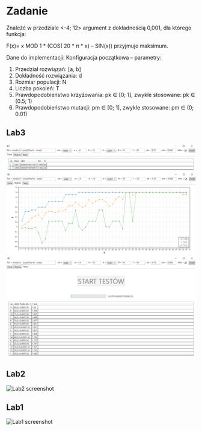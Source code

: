 # Zadanie

Znaleźć w przedziale <-4; 12> argument z dokładnością 0,001, dla którego funkcja:

F(x)= x MOD 1 * (COS( 20 * π * x) – SIN(x)) przyjmuje maksimum.

Dane do implementacji:
Konfiguracja początkowa – parametry:
1. Przedział rozwiązań: [a, b]
2. Dokładność rozwiązania: d
3. Rozmiar populacji: N
4. Liczba pokoleń: T
5. Prawdopodobieństwo krzyżowania: pk $\in$ [0; 1], zwykle stosowane: pk $\in$ (0.5; 1)
6. Prawdopodobieństwo mutacji: pm $\in$ [0; 1], zwykle stosowane: pm
$\in$ (0; 0.01)

## Lab3

![Lab3 dane screenshot](images/Lab3_1.png)
![Lab3 wykres screenshot](images/Lab3_2.png)
![Lab3 testy screenshot](images/Lab3_3.png)

## Lab2

![Lab2 screenshot](images/Lab2.png)

## Lab1

![Lab1 screenshot](images/Lab1.png)
